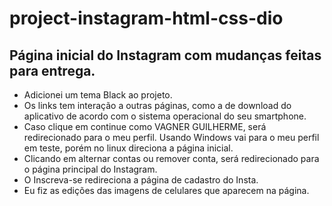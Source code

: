 # project-instagram-html-css-dio

## Página inicial do Instagram com mudanças feitas para entrega.

- Adicionei um tema Black ao projeto. 
- Os links tem interação a outras páginas, como a de download do aplicativo de acordo com o sistema operacional do seu smartphone.
- Caso clique em continue como VAGNER GUILHERME, será redirecionado para o meu perfil. Usando Windows vai para o meu perfil em teste, porém no linux direciona a página inicial.
- Clicando em alternar contas ou remover conta, será redirecionado para o página principal do Instagram.
- O Inscreva-se redireciona a página de cadastro do Insta.
- Eu fiz as edições das imagens de celulares que aparecem na página.
